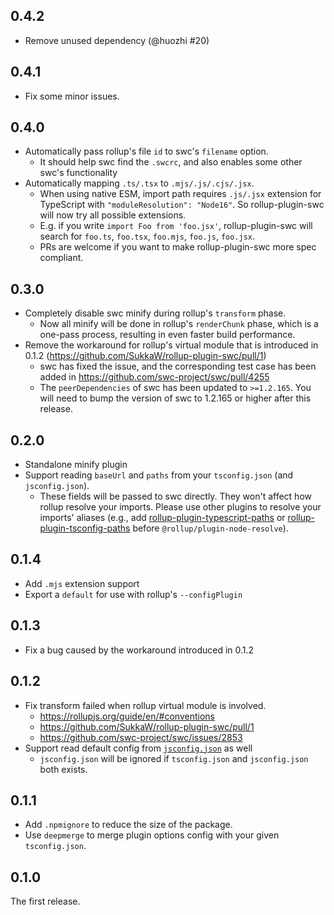 ## 0.4.2

- Remove unused dependency (@huozhi #20)

## 0.4.1

- Fix some minor issues.

## 0.4.0

- Automatically pass rollup's file `id` to swc's `filename` option.
  - It should help swc find the `.swcrc`, and also enables some other swc's functionality
- Automatically mapping `.ts/.tsx` to `.mjs/.js/.cjs/.jsx`.
  - When using native ESM, import path requires `.js/.jsx` extension for TypeScript with `"moduleResolution": "Node16"`. So rollup-plugin-swc will now try all possible extensions.
  - E.g. if you write `import Foo from 'foo.jsx'`, rollup-plugin-swc will search for `foo.ts`, `foo.tsx`, `foo.mjs`, `foo.js`, `foo.jsx`.
  - PRs are welcome if you want to make rollup-plugin-swc more spec compliant.

## 0.3.0

- Completely disable swc minify during rollup's `transform` phase.
  - Now all minify will be done in rollup's `renderChunk` phase, which is a one-pass process, resulting in even faster build performance.
- Remove the workaround for rollup's virtual module that is introduced in 0.1.2 (https://github.com/SukkaW/rollup-plugin-swc/pull/1)
  - swc has fixed the issue, and the corresponding test case has been added in https://github.com/swc-project/swc/pull/4255
  - The `peerDependencies` of swc has been updated to `>=1.2.165`. You will need to bump the version of swc to 1.2.165 or higher after this release.

## 0.2.0

- Standalone minify plugin
- Support reading `baseUrl` and `paths` from your `tsconfig.json` (and `jsconfig.json`).
  - These fields will be passed to swc directly. They won't affect how rollup resolve your imports. Please use other plugins to resolve your imports' aliases (e.g., add [rollup-plugin-typescript-paths](https://www.npmjs.com/package/rollup-plugin-typescript-paths) or [rollup-plugin-tsconfig-paths](https://www.npmjs.com/package/rollup-plugin-tsconfig-paths) before `@rollup/plugin-node-resolve`).

## 0.1.4

- Add `.mjs` extension support
- Export a `default` for use with rollup's `--configPlugin`

## 0.1.3

- Fix a bug caused by the workaround introduced in 0.1.2

## 0.1.2

- Fix transform failed when rollup virtual module is involved.
  - https://rollupjs.org/guide/en/#conventions
  - https://github.com/SukkaW/rollup-plugin-swc/pull/1
  - https://github.com/swc-project/swc/issues/2853
- Support read default config from [`jsconfig.json`](https://code.visualstudio.com/docs/languages/jsconfig) as well
  - `jsconfig.json` will be ignored if `tsconfig.json` and `jsconfig.json` both exists.

## 0.1.1

- Add `.npmignore` to reduce the size of the package.
- Use `deepmerge` to merge plugin options config with your given `tsconfig.json`.

## 0.1.0

The first release.
